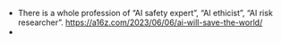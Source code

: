 
- There is a whole profession of “AI safety expert”, “AI ethicist”, “AI risk researcher”. https://a16z.com/2023/06/06/ai-will-save-the-world/
- 
